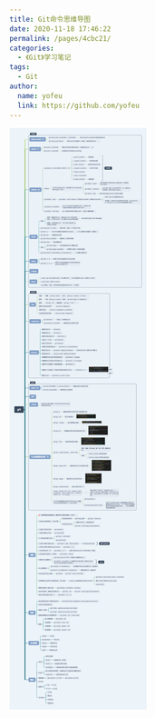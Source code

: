 ```yaml
---
title: Git命令思维导图
date: 2020-11-18 17:46:22
permalink: /pages/4cbc21/
categories: 
  - 《Git》学习笔记
tags: 
  - Git
author: 
  name: yofeu
  link: https://github.com/yofeu
---
```

![Git命令思维导图](/img/git.png)
